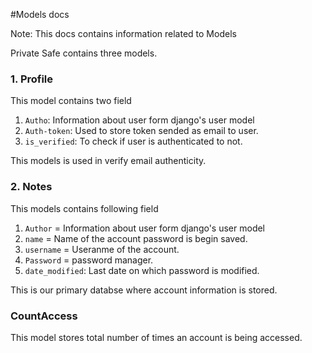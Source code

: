#Models docs

Note: This docs contains information related to Models

Private Safe contains three models. 
### 1. Profile
This model contains two field 
1. `Autho`:  Information about user form django's user model
2. `Auth-token`: Used to store token sended as email to user.
3. `is_verified`: To check if user is authenticated to not.

This models is used in verify email authenticity.

### 2. Notes
This models contains following field
1. `Author` = Information about user form django's user model
2. `name` = Name of the account password is begin saved.
3. `username` = Useranme of the account.
4. `Password` = password manager.
5. `date_modified`: Last date on which password is modified.

This is our primary databse where account information is stored.



### CountAccess
This model stores total number of times an account  is being accessed.

